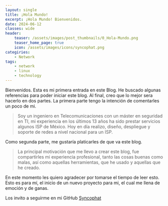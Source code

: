 ```yaml
---
layout: single
title: ¡Hola Mundo!
excerpt: ¡Hola Mundo! Bienvenidos.
date: 2024-06-12
classes: wide
header:
    teaser: /assets/images/post_thumbnails/0_Hola-Mundo.png
    teaser_home_page: true
    icon: /assets/images/icons/syncophat.png
categiries:
    - Network
tags:
    - network
    - linux
    - technology
---
```

Bienvenidos.
Esta es mi primera entrada en este Blog.
He buscado algunas referencias para poder iniciar este blog. Al final, creo que lo mejor sera hacerlo en dos partes.
La primera parte tengo la intención de comentarles un poco de mi.

>Soy un ingeniero en Telecomunicaciones con un máster en seguridad en TI, mi experiencia en los últimos 13 años ha sido prestar servicios algunos ISP de México. Hoy en día realizo, diseño, despliegue y soporte de redes a nivel nacional para un ISP.

Como segunda parte, me gustaría platicarles de que va este blog.

>La principal motivación que me llevo a crear este blog, fue compartirles mi experiencia profesional, tanto las cosas buenas como malas, así como aquellas herramientas, que he usado y aquellas que he creado.


En este momento les quiero agradecer por tomarse el tiempo de leer esto. Esto es para mí, el inicio de un nuevo proyecto para mi, el cual me llena de emoción y de ganas. 

Los invito a seguirme en mi GitHub [Syncophat](https://github.com/syncophat)

